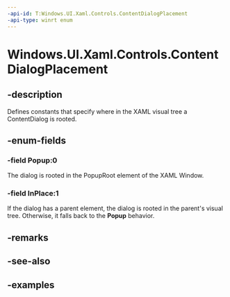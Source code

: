 ```yaml
---
-api-id: T:Windows.UI.Xaml.Controls.ContentDialogPlacement
-api-type: winrt enum
---
```


<!-- Enumeration syntax.
public enum ContentDialogPlacement : int 
-->

# Windows.UI.Xaml.Controls.ContentDialogPlacement

## -description

Defines constants that specify where in the XAML visual tree a ContentDialog is rooted.



## -enum-fields
### -field Popup:0

The dialog is rooted in the PopupRoot element of the XAML Window.

### -field InPlace:1

If the dialog has a parent element, the dialog is rooted in the parent's visual tree. Otherwise, it falls back to the **Popup** behavior.

## -remarks

## -see-also

## -examples

